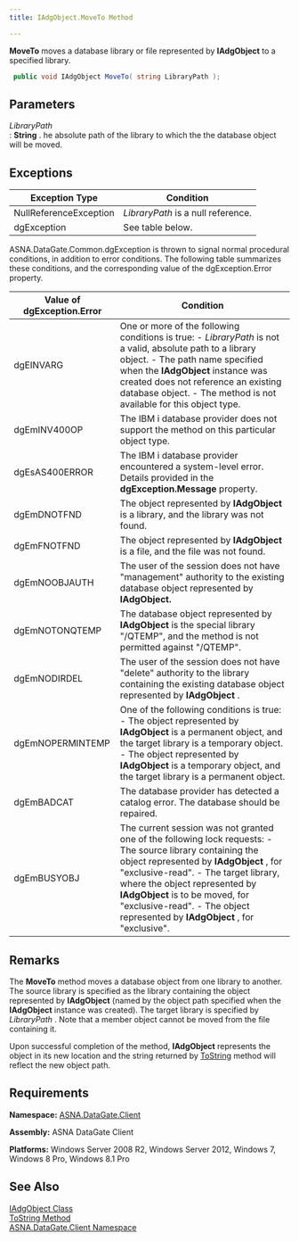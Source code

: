 ```yaml
---
title: IAdgObject.MoveTo Method

---
```


**MoveTo** moves a database library or file represented by **IAdgObject** to a specified library.

```cs
 public void IAdgObject MoveTo( string LibraryPath );
```

## Parameters



 *LibraryPath*  
					</dt>
: 
**String** . he absolute path of the library to which the the database object will be moved.



## Exceptions



| Exception Type | Condition |
| ---- | ---- |
| NullReferenceException | *LibraryPath* is a null reference. |
| dgException | See table below. |



ASNA.DataGate.Common.dgException is thrown to signal normal procedural conditions, in addition to error conditions. The following table summarizes these conditions, and the corresponding value of the dgException.Error property.
<br />



| Value of dgException.Error | Condition |
| ---- | ---- |
| dgEINVARG | One or more of the following conditions is true:  - *LibraryPath*  								is not a valid, absolute path to a library object. - The path name specified when the **IAdgObject**  								instance was created does not reference an existing database object. - The method is not available for this object type. |
| dgEmINV400OP | The IBM i database provider does not support the method on this particular object type. |
| dgEsAS400ERROR | The IBM i database provider encountered a system-level error. Details provided in the **dgException.Message** property. |
| dgEmDNOTFND | The object represented by **IAdgObject** is a library, and the library was not found. |
| dgEmFNOTFND | The object represented by **IAdgObject** is a file, and the file was not found. |
| dgEmNOOBJAUTH | The user of the session does not have "management" authority to the existing database object represented by **IAdgObject.** |
| dgEmNOTONQTEMP | The database object represented by **IAdgObject** is the special library "/QTEMP", and the method is not permitted against "/QTEMP". |
| dgEmNODIRDEL | The user of the session does not have "delete" authority to the library containing the existing database object represented by **IAdgObject** . |
| dgEmNOPERMINTEMP | One of the following conditions is true:  - The object represented by **IAdgObject**  								is a permanent object, and the target library is a temporary object. - The object represented by **IAdgObject**  is a temporary object,  									and the target library is a permanent object. |
| dgEmBADCAT | The database provider has detected a catalog error. The database should be repaired. |
| dgEmBUSYOBJ | The current session was not granted one of the following lock requests:  - The source library containing the object represented by **IAdgObject** ,  								for "exclusive-read". - The target library, where the object represented by **IAdgObject**  								is to be moved, for "exclusive-read". - The object represented by **IAdgObject** , for "exclusive". |



## Remarks

The **MoveTo** method moves a database object from one library to another. The source library is specified as the library containing the object represented by **IAdgObject** (named by the object path specified when the **IAdgObject** instance was created). The target library is specified by *LibraryPath* . Note that a member object cannot be moved from the file containing it.

Upon successful completion of the method, **IAdgObject** represents the object in its new location and the string returned by [ ToString](iadg-object-class-toString-method.html) method will reflect the new object path. 
## Requirements

<span> **Namespace:** [ASNA.DataGate.Client](datagate-client-namespace.html) </span> 

<span> **Assembly:** ASNA DataGate Client</span> 

**Platforms:** Windows Server 2008 R2, Windows Server 2012, Windows 7, Windows 8 Pro, Windows 8.1 Pro 
## See Also


[IAdgObject Class](iadg-object-class.html)
      <br />
[ToString Method](iadg-object-class-toString-method.html)
      <br />
[ASNA.DataGate.Client Namespace](datagate-client-namespace.html)

